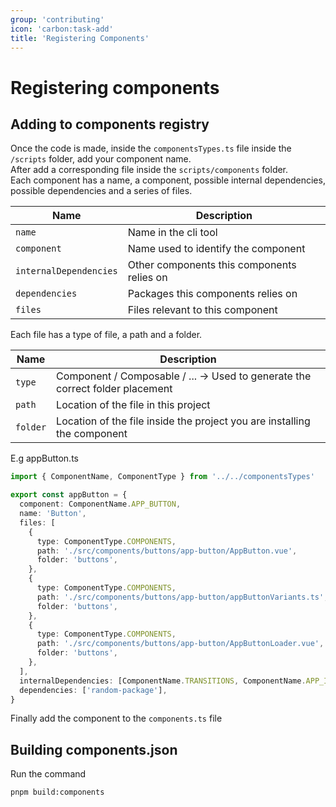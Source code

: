 ```yaml
---
group: 'contributing'
icon: 'carbon:task-add'
title: 'Registering Components'
---
```


# Registering components

## Adding to components registry

Once the code is made, inside the ```componentsTypes.ts``` file inside the ```/scripts``` folder, add your component name.\
After add a corresponding file inside the ```scripts/components``` folder.\
Each component has a name, a component, possible internal dependencies, possible dependencies and a series of files.

| Name      | Description                             |
| --------- | --------------------------------------- |
| `name`   | Name in the cli tool          |
| `component` | Name used to identify the component |
| `internalDependencies` | Other components this components relies on |
| `dependencies` | Packages this components relies on |
| `files` | Files relevant to this component |

Each file has a type of file, a path and a folder.

| Name      | Description                             |
| --------- | --------------------------------------- |
| `type`   | Component / Composable / ... -> Used to generate the correct folder placement          |
| `path` | Location of the file in this project |
| `folder` | Location of the file inside the project you are installing the component |


E.g appButton.ts
```typescript
import { ComponentName, ComponentType } from '../../componentsTypes'

export const appButton = {
  component: ComponentName.APP_BUTTON,
  name: 'Button',
  files: [
    {
      type: ComponentType.COMPONENTS,
      path: './src/components/buttons/app-button/AppButton.vue',
      folder: 'buttons',
    },
    {
      type: ComponentType.COMPONENTS,
      path: './src/components/buttons/app-button/appButtonVariants.ts',
      folder: 'buttons',
    },
    {
      type: ComponentType.COMPONENTS,
      path: './src/components/buttons/app-button/AppButtonLoader.vue',
      folder: 'buttons',
    },
  ],
  internalDependencies: [ComponentName.TRANSITIONS, ComponentName.APP_ICON],
  dependencies: ['random-package'],
}
```

Finally add the component to the ```components.ts``` file

## Building components.json

Run the command
```
pnpm build:components
```

